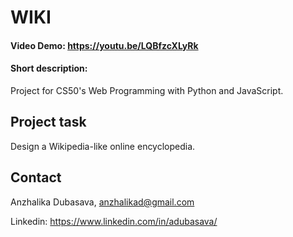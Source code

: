 ﻿# WIKI
#### Video Demo:  https://youtu.be/LQBfzcXLyRk
#### Short description:
Project for CS50's Web Programming with Python and JavaScript. 

## Project task

Design a Wikipedia-like online encyclopedia.

## Contact
Anzhalika Dubasava, anzhalikad@gmail.com

Linkedin: https://www.linkedin.com/in/adubasava/